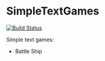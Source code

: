 # SimpleTextGames
[![Build Status](https://travis-ci.org/majkel84/SimpleTextGames.svg?branch=master)](https://travis-ci.org/majkel84/SimpleTextGames)

Simple text games:
* Battle Ship

